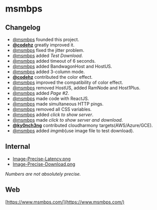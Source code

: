 # msmbps

## Changelog
* [@msmbps](https://github.com/msmbps) founded this project.
* **[@codehz](https://github.com/codehz)** greatly improved it.
* [@msmbps](https://github.com/msmbps) fixed the jitter problem.
* [@msmbps](https://github.com/msmbps) added *Test Download*.
* [@msmbps](https://github.com/msmbps) added timeout of 6 seconds.
* [@msmbps](https://github.com/msmbps) added BandwagonHost and HostUS.
* [@msmbps](https://github.com/msmbps) added 3-column mode.
* **[@codehz](https://github.com/codehz)** contributed the color effect.
* [@msmbps](https://github.com/msmbps) improved the compatibility of color effect.
* [@msmbps](https://github.com/msmbps) removed HostUS, added RamNode and Host1Plus.
* [@msmbps](https://github.com/msmbps) added *Page #2*.
* [@msmbps](https://github.com/msmbps) made code with ReactJS.
* [@msmbps](https://github.com/msmbps) made simultaneous HTTP pings.
* [@msmbps](https://github.com/msmbps) removed all CSS variables.
* [@msmbps](https://github.com/msmbps) added *click to show server*.
* [@msmbps](https://github.com/msmbps) made *click to show server and download*.
* **[@ky0nch3ng](https://github.com/ky0nch3ng)** contributed cloudharmony targets(AWS/Azure/GCE).
* [@msmbps](https://github.com/msmbps) added *imgmb*(use image file to test download).

## Internal
* [Image-Precise-Latency.png](https://raw.githubusercontent.com/msmbps/msmbps/master/Image-Precise-Latency.png)
* [Image-Precise-Download.png](https://raw.githubusercontent.com/msmbps/msmbps/master/Image-Precise-Download.png)

*Numbers are not absolutely precise.*

## Web
[https://www.msmbps.com/](https://www.msmbps.com/)
